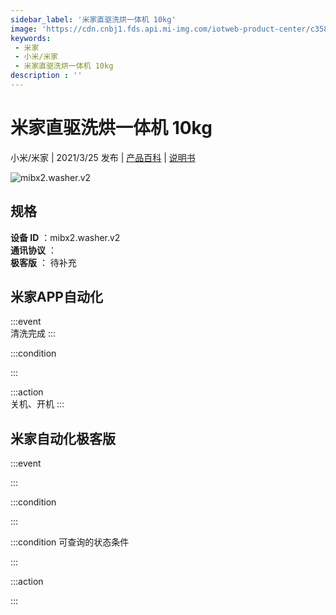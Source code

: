 ```yaml
---
sidebar_label: '米家直驱洗烘一体机 10kg'
image: 'https://cdn.cnbj1.fds.api.mi-img.com/iotweb-product-center/c358bf81405468c26c69e5de3d14eac9_ddse168-真.png?GalaxyAccessKeyId=AKVGLQWBOVIRQ3XLEW&Expires=9223372036854775807&Signature=DZEXix54LlRDthOesIhvH5rDr7o='
keywords: 
 - 米家
 - 小米/米家
 - 米家直驱洗烘一体机 10kg
description : ''
---
```

# 米家直驱洗烘一体机 10kg

小米/米家 | 2021/3/25 发布 | [产品百科](https://home.mi.com/webapp/content/baike/product/index.html?model=mibx2.washer.v2/) | [说明书](https://home.mi.com/views/introduction.html?model=mibx2.washer.v2&region=cn)

![mibx2.washer.v2](https://cdn.cnbj1.fds.api.mi-img.com/iotweb-product-center/c358bf81405468c26c69e5de3d14eac9_ddse168-真.png?GalaxyAccessKeyId=AKVGLQWBOVIRQ3XLEW&Expires=9223372036854775807&Signature=DZEXix54LlRDthOesIhvH5rDr7o=)

## 规格  
> 
**设备 ID** ：mibx2.washer.v2  
**通讯协议** ：  
**极客版**  ： 待补充 


## 米家APP自动化  

:::event  
清洗完成
:::

:::condition  

:::

:::action   
关机、开机
:::

## 米家自动化极客版  

:::event  

:::

:::condition  

:::

:::condition 可查询的状态条件  

:::

:::action  

:::

        
